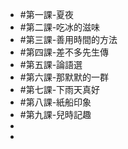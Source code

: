 - #第一課-夏夜
- #第二課-吃冰的滋味
- #第三課-善用時間的方法
- #第四課-差不多先生傳
- #第五課-論語選
- #第六課-那默默的一群
- #第七課-下雨天真好
- #第八課-紙船印象
- #第九課-兒時記趣
-
-